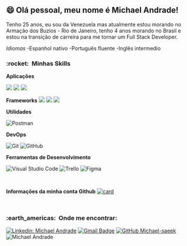 ## 😄 Olá pessoal, meu nome é <strong>Michael Andrade!</strong>

Tenho 25 anos, eu sou da Venezuela mas atualmente estou morando no Armação dos Buzios - Rio de Janeiro, tenho 4 anos morando no Brasil e estou na transição de carreira para me tornar um Full Stack Developer.

*Idiomas*
-Espanhol nativo
-Português fluente
-Inglês intermedio

<h3> :rocket: &nbsp;Minhas Skills </h3>

**Aplicações**

  <img src="https://img.shields.io/badge/HTML5-E34F26?style=for-the-badge&logo=html5&logoColor=white" />
  <img src="https://img.shields.io/badge/CSS3-1572B6?style=for-the-badge&logo=css3&logoColor=white" />
  <img src="https://img.shields.io/badge/JavaScript-323330?style=for-the-badge&logo=javascript&logoColor=F7DF1E" />

  **Frameworks**
  <img src="https://img.shields.io/badge/React-20232A?style=for-the-badge&logo=react&logoColor=61DAFB" />
  <img src="https://img.shields.io/badge/Tailwind_CSS-38B2AC?style=for-the-badge&logo=tailwind-css&logoColor=white" />
  <img src="https://img.shields.io/badge/Express.js-404D59?style=for-the-badge" />

**Utilidades**

  ![Postman](https://img.shields.io/badge/-Postman-333333?style=flat&logo=postman)

**DevOps**

  ![Git](https://img.shields.io/badge/-Git-333333?style=flat&logo=git)
  ![GitHub](https://img.shields.io/badge/-GitHub-333333?style=flat&logo=github)

**Ferramentas de Desenvolvimento**

  ![Visual Studio Code](https://img.shields.io/badge/-Visual%20Studio%20Code-333333?style=flat&logo=visual-studio-code&logoColor=007ACC)
  ![Trello](https://img.shields.io/badge/-Trello-333333?style=flat&logo=trello&logoColor=007ACC)
  ![Figma](https://img.shields.io/badge/-Figma-333333?style=flat&logo=figma&logoColor=007ACC)

<br/>

**Informações da minha conta Github**
[![card](https://github-readme-stats.vercel.app/api?username=michael-saeek&theme=default)](https://github.com/Michael-saeek)

<br/>

<h3> :earth_americas: &nbsp;Onde me encontrar: </h3> 

[![Linkedin: Michael Andrade](https://img.shields.io/badge/-USERNAME-blue?style=flat-square&logo=Linkedin&logoColor=white&link=LINK-DO-SEU-LINKEDIN)](https://www.linkedin.com/in/michael-andrade-955073203/)
[![Gmail Badge](https://img.shields.io/badge/-seuemail@email.com-006bed?style=flat-square&logo=Gmail&logoColor=white&link=mailto:SEU-EMAIL)](mailto:michael_andrade96@hotmail.com)
[![GitHub Michael-saeek]( https://img.shields.io/github/followers/VanessaSwerts?label=follow&style=social)](https://github.com/Michael-saeek)
![Michael Andrade](https://komarev.com/ghpvc/?username=Michael-saaek&color=006bed)

